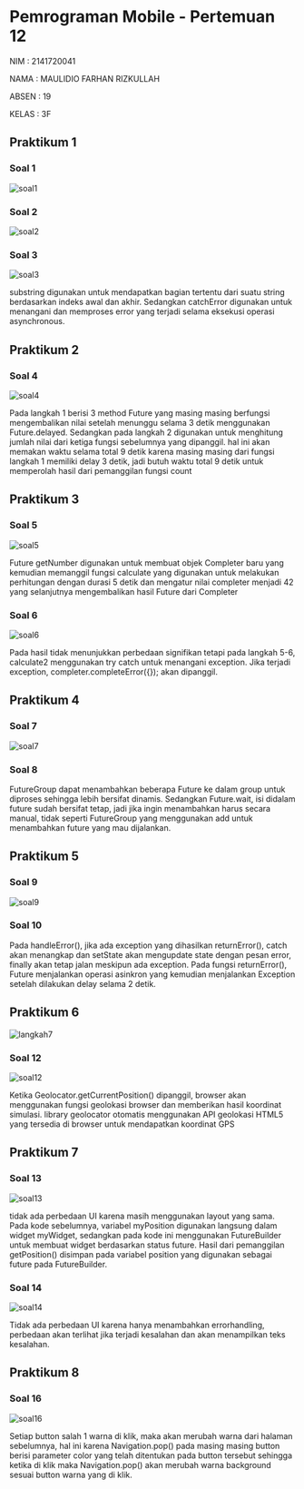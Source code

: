 # Pemrograman Mobile - Pertemuan 12

NIM : 2141720041

NAMA : MAULIDIO FARHAN RIZKULLAH

ABSEN : 19

KELAS : 3F

## Praktikum 1

### Soal 1
![soal1](docs/p1n1.png)

### Soal 2
![soal2](docs/p1n2.png)

### Soal 3
![soal3](docs/p1n3.gif)

 substring digunakan untuk mendapatkan bagian tertentu dari suatu string berdasarkan indeks awal dan akhir. Sedangkan catchError digunakan untuk menangani dan memproses error yang terjadi selama eksekusi operasi asynchronous.

## Praktikum 2

### Soal 4
![soal4](docs/p2n4.gif)

Pada langkah 1 berisi 3 method Future<int> yang masing masing berfungsi mengembalikan nilai setelah menunggu selama 3 detik menggunakan Future.delayed. Sedangkan pada langkah 2 digunakan untuk menghitung jumlah nilai dari ketiga fungsi sebelumnya yang dipanggil. hal ini akan memakan waktu selama total 9 detik karena masing masing dari fungsi langkah 1 memiliki delay 3 detik, jadi butuh waktu total 9 detik untuk memperolah hasil dari pemanggilan fungsi count

## Praktikum 3

### Soal 5
![soal5](docs/p3n5.gif)

Future getNumber digunakan untuk membuat objek Completer baru yang kemudian memanggil fungsi calculate yang digunakan untuk melakukan perhitungan dengan durasi 5 detik dan mengatur nilai completer menjadi 42 yang selanjutnya mengembalikan hasil Future dari Completer


### Soal 6
![soal6](docs/p3n6.gif)

Pada hasil tidak menunjukkan perbedaan signifikan tetapi pada langkah 5-6, calculate2 menggunakan try catch untuk menangani exception. Jika terjadi exception, completer.completeError({}); akan dipanggil.

## Praktikum 4

### Soal 7
![soal7](docs/p4n7.gif)

### Soal 8
FutureGroup dapat menambahkan beberapa Future ke dalam group untuk diproses sehingga lebih bersifat dinamis. Sedangkan Future.wait, isi didalam future sudah bersifat tetap, jadi jika ingin menambahkan harus secara manual, tidak seperti FutureGroup yang menggunakan add untuk menambahkan future yang mau dijalankan.

## Praktikum 5

### Soal 9
![soal9](docs/p5n9.gif)

### Soal 10
Pada handleError(), jika ada exception yang dihasilkan returnError(), catch akan menangkap dan setState akan mengupdate state dengan pesan error, finally akan tetap jalan meskipun ada exception. Pada fungsi returnError(), Future menjalankan operasi asinkron yang kemudian menjalankan Exception setelah dilakukan delay selama 2 detik.

## Praktikum 6

![langkah7](docs/p6l7.png)

### Soal 12
![soal12](docs/p6n12.gif)

Ketika Geolocator.getCurrentPosition() dipanggil, browser akan menggunakan fungsi geolokasi browser dan memberikan hasil koordinat simulasi. library geolocator otomatis menggunakan API geolokasi HTML5 yang tersedia di browser untuk mendapatkan koordinat GPS

## Praktikum 7

### Soal 13
![soal13](docs/p7n13.gif)

tidak ada perbedaan UI karena masih menggunakan layout yang sama. Pada kode sebelumnya, variabel myPosition digunakan langsung dalam widget myWidget, sedangkan pada kode ini menggunakan FutureBuilder untuk membuat widget berdasarkan status future. Hasil dari pemanggilan getPosition() disimpan pada variabel position yang digunakan sebagai future pada FutureBuilder. 

### Soal 14
![soal14](docs/p7n14.gif)

Tidak ada perbedaan UI karena hanya menambahkan errorhandling, perbedaan akan terlihat jika terjadi kesalahan dan akan menampilkan teks kesalahan.

## Praktikum 8

### Soal 16
![soal16](docs/p8n16.gif)

Setiap button salah 1 warna di klik, maka akan merubah warna dari halaman sebelumnya, hal ini karena Navigation.pop() pada masing masing button berisi parameter color yang telah ditentukan pada button tersebut sehingga ketika di klik maka Navigation.pop() akan merubah warna background sesuai button warna yang di klik.